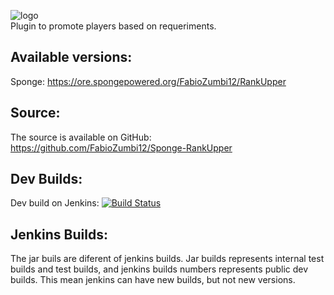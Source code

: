 ![logo](http://image.prntscr.com/image/1a26481602b040c0a8ac814fff3c20ee.jpeg)  
Plugin to promote players based on requeriments.

## Available versions:
Sponge: https://ore.spongepowered.org/FabioZumbi12/RankUpper

## Source:
The source is available on GitHub: https://github.com/FabioZumbi12/Sponge-RankUpper

## Dev Builds:
Dev build on Jenkins: [![Build Status](http://158.69.121.149:8080/buildStatus/icon?job=RankUpper)](http://158.69.121.149:8080/job/RankUpper/)

## Jenkins Builds:
The jar buils are diferent of jenkins builds.
Jar builds represents internal test builds and test builds, and jenkins builds numbers represents public dev builds.
This mean jenkins can have new builds, but not new versions.